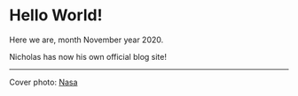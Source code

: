 # Hello World!

Here we are, month November year 2020.

Nicholas has now his own official blog site!

---
Cover photo: [Nasa](https://images-assets.nasa.gov/image/S65-34635/S65-34635~medium.jpg)
